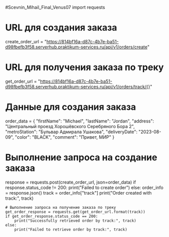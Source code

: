 #Scevnin_Mihail_Final_Venus07
import requests

# URL для создания заказа
create_order_url = "https://814bf16a-d87c-4b7e-ba51-d98fbefb3f58.serverhub.praktikum-services.ru/api/v1/orders/create"

# URL для получения заказа по треку
get_order_url = "https://814bf16a-d87c-4b7e-ba51-d98fbefb3f58.serverhub.praktikum-services.ru/api/v1/orders/track/{}"

# Данные для создания заказа
order_data = {
    "firstName": "Michael",
    "lastName": "Jordan",
    "address": "Центральный проезд Хорошёвского Серебряного Бора 2",
    "metroStation": "Бульвар Адмирала Ушакова",
    "deliveryDate": "2023-08-09",
    "color": "BLACK",
    "comment": "Привет, МИР"
}

# Выполнение запроса на создание заказа
response = requests.post(create_order_url, json=order_data)
if response.status_code != 200:
    print("Failed to create order")
else:
    order_info = response.json()
    track = order_info["track"]
    print("Order created with track:", track)

    # Выполнение запроса на получение заказа по треку
    get_order_response = requests.get(get_order_url.format(track))
    if get_order_response.status_code == 200:
        print("Successfully retrieved order by track:", track)
    else:
        print("Failed to retrieve order by track:", track)
